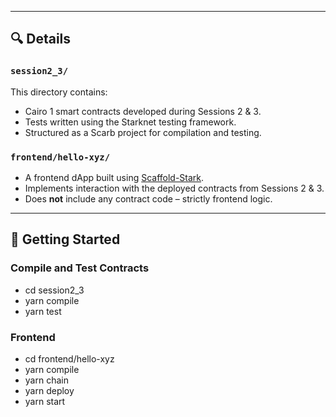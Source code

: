 
---

## 🔍 Details

### `session2_3/`

This directory contains:

- Cairo 1 smart contracts developed during Sessions 2 & 3.
- Tests written using the Starknet testing framework.
- Structured as a Scarb project for compilation and testing.

### `frontend/hello-xyz/`

- A frontend dApp built using [Scaffold-Stark](https://github.com/OnlyDustXYZ/scaffold-stark).
- Implements interaction with the deployed contracts from Sessions 2 & 3.
- Does **not** include any contract code – strictly frontend logic.

---

## 🚀 Getting Started

### Compile and Test Contracts

- cd session2_3
- yarn compile
- yarn test


### Frontend

- cd frontend/hello-xyz
- yarn compile
- yarn chain
- yarn deploy
- yarn start